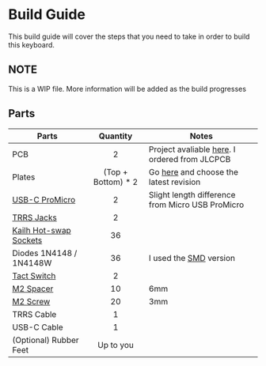 # Build Guide

This build guide will cover the steps that you need to take in order to build this keyboard.

## NOTE

This is a WIP file. More information will be added as the build progresses

## Parts

| Parts | Quantity | Notes |
| --- | :---: | --- |
| PCB | 2 | Project avaliable [here](/kicad/). I ordered from JLCPCB |
| Plates | (Top + Bottom) * 2 | Go [here](/plates/) and choose the latest revision |
| [USB-C ProMicro](https://tinyurl.com/ydrbb9nv) | 2 | Slight length difference from Micro USB ProMicro |
| [TRRS Jacks](https://www.aliexpress.com/item/4000661908135.html) | 2 ||
| [Kailh Hot-swap Sockets](https://www.aliexpress.com/item/4001051840976.html) | 36 ||
| Diodes 1N4148 / 1N4148W | 36 | I used the [SMD](https://www.aliexpress.com/item/32334222067.html) version ||
| [Tact Switch](https://www.aliexpress.com/item/1005001629236725.html)| 2 ||
| [M2 Spacer](https://www.aliexpress.com/item/32974970926.html) | 10 | 6mm|
| [M2 Screw](https://www.aliexpress.com/item/32974970926.html) | 20 | 3mm|
| TRRS Cable | 1 ||
| USB-C Cable | 1 ||
| (Optional) Rubber Feet | Up to you ||

